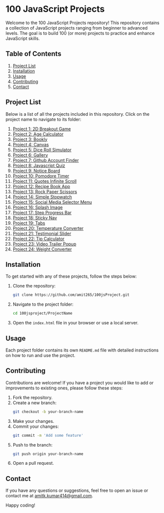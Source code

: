 # 100 JavaScript Projects

Welcome to the 100 JavaScript Projects repository! This repository contains a collection of JavaScript projects ranging from beginner to advanced levels. The goal is to build 100 (or more) projects to practice and enhance JavaScript skills.

## Table of Contents

1. [Project List](#project-list)
2. [Installation](#installation)
3. [Usage](#usage)
4. [Contributing](#contributing)
5. [Contact](#contact)

## Project List

Below is a list of all the projects included in this repository. Click on the project name to navigate to its folder:

1. [Project 1: 2D Breakout Game](./2d-breakout-game)
2. [Project 2: Age Calculator](./age-calculator)
3. [Project 3: Bookly](./bookly)
4. [Project 4: Canvas](./canvas)
5. [Project 5: Dice Roll Simulator](./dice-roll-simulator)
6. [Project 6: Gallery](./gallery)
7. [Project 7: Github Account Finder](./github-account-finder)
8. [Project 8: Javascript Quiz](./javascript-quiz)
9. [Project 9: Notice Board](./notice-board)
10. [Project 10: Pomodore Timer](./pomodore-timer)
11. [Project 11: Quotes Infinite Scroll](./quotes-infinite-scroll)
12. [Project 12: Recipe Book App](./recipe-book-app)
13. [Project 13: Rock Paper Scissors](./rock-paper-scissors)
14. [Project 14: Simple Stopwatch](./simple-stopwatch)
15. [Project 15: Social Media Selector Menu](./social-media-selector-menu)
16. [Project 16: Splash Image](./splash-image)
17. [Project 17: Step Progress Bar](./step-progress-bar)
18. [Project 18: Sticky Nav](./sticky-nav)
19. [Project 19: Tabs](./tabs-project)
20. [Project 20: Temperature Converter](./temperature-converter)
21. [Project 21: Testimonial Slider](./testimonial-slider)
22. [Project 22: Tip Calculator](./tip-calculator)
23. [Project 23: Video Trailer Popup](./video-trailer-popup)
24. [Project 24: Weight Converter](./weight-converter)


## Installation

To get started with any of these projects, follow the steps below:

1. Clone the repository:
    ```bash
    git clone https://github.com/amit265/100jsProject.git
    ```
2. Navigate to the project folder:
    ```bash
    cd 100jsproject/ProjectName
    ```
3. Open the `index.html` file in your browser or use a local server.

## Usage

Each project folder contains its own `README.md` file with detailed instructions on how to run and use the project. 

## Contributing

Contributions are welcome! If you have a project you would like to add or improvements to existing ones, please follow these steps:

1. Fork the repository.
2. Create a new branch:
    ```bash
    git checkout -b your-branch-name
    ```
3. Make your changes.
4. Commit your changes:
    ```bash
    git commit -m 'Add some feature'
    ```
5. Push to the branch:
    ```bash
    git push origin your-branch-name
    ```
6. Open a pull request.

## Contact

If you have any questions or suggestions, feel free to open an issue or contact me at [amitk.kumar414@gmail.com](mailto:amitk.kumar414@gmail.com).

Happy coding!
